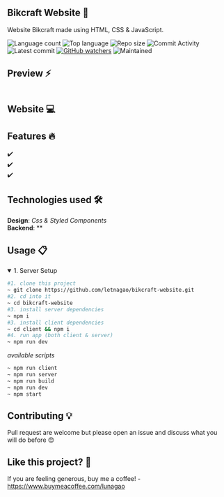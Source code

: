 ## Bikcraft Website 🎯
Website Bikcraft made using HTML, CSS & JavaScript.

![Language count](https://img.shields.io/github/languages/count/letnagao/bikcraft-website?color=green)
![Top language](https://img.shields.io/github/languages/top/letnagao/bikcraft-website?color=ff69b4)
![Repo size](https://img.shields.io/github/repo-size/letnagao/bikcraft-website?color=yellow)
![Commit Activity](https://img.shields.io/github/commit-activity/y/letnagao/bikcraft-website?color=blue)
![Latest commit](https://img.shields.io/github/last-commit/letnagao/bikcraft-website?color=red)
[![GitHub watchers](https://img.shields.io/github/watchers/letnagao/bikcraft-website?logo=GitHub)](https://github.com/letnagao/bikcraft-website/watchers)
![Maintained](https://img.shields.io/maintenance/yes/9999)

</ul><h2> Preview ⚡️</h2>
<p align="center">
  <img src="" />
</p>  


## Website 💻


## Features 🔥
✔️ <br />
✔️ <br />
✔️ <br />

## Technologies used 🛠️
**Design**: *Css & Styled Components*<br />
**Backend**: ** <br />

## Usage 📋
<details open>
<summary>1. Server Setup</summary>

```bash
#1. clone this project
~ git clone https://github.com/letnagao/bikcraft-website.git
#2. cd into it
~ cd bikcraft-website
#3. install server dependencies
~ npm i
#3. install client dependencies
~ cd client && npm i
#4. run app (both client & server)
~ npm run dev
```
*available scripts*
```bash
~ npm run client
~ npm run server
~ npm run build
~ npm run dev
~ npm start
```
</details>

## Contributing 💡
Pull request are welcome but please open an issue and discuss what you will do before 😊

## Like this project? 💖

If you are feeling generous, buy me a coffee! - https://www.buymeacoffee.com/lunagao

